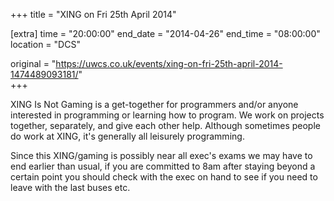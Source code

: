 +++
title = "XING on Fri 25th April 2014"

[extra]
time = "20:00:00"
end_date = "2014-04-26"
end_time = "08:00:00"
location = "DCS"

original = "https://uwcs.co.uk/events/xing-on-fri-25th-april-2014-1474489093181/"    
+++

XING Is Not Gaming is a get-together for programmers and/or anyone interested in programming or learning how to program. We work on projects together, separately, and give each other help. Although sometimes people do work at XING, it's generally all leisurely programming.

Since this XING/gaming is possibly near all exec's exams we may have to end earlier than usual, if you are committed to 8am after staying beyond a certain point you should check with the exec on hand to see if you need to leave with the last buses etc.

